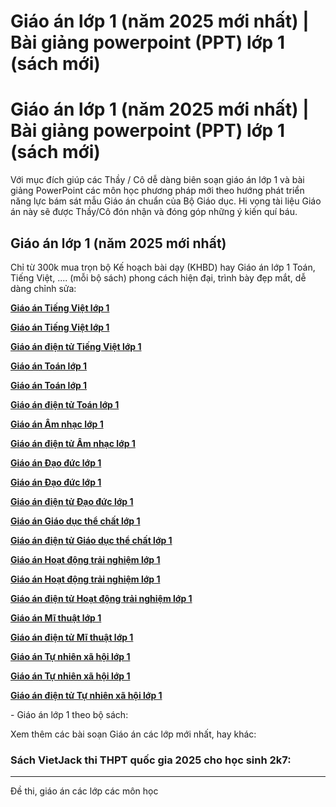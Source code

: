# Giáo án lớp 1 (năm 2025 mới nhất) | Bài giảng powerpoint (PPT) lớp 1 (sách mới)

# Giáo án lớp 1 (năm 2025 mới nhất) | Bài giảng powerpoint (PPT) lớp 1 (sách mới)

Với mục đích giúp các Thầy / Cô dễ dàng biên soạn giáo án lớp 1 và bài giảng PowerPoint các môn học phương pháp mới theo hướng phát triển năng lực bám sát mẫu Giáo án chuẩn của Bộ Giáo dục. Hi vọng tài liệu Giáo án này sẽ được Thầy/Cô đón nhận và đóng góp những ý kiến quí báu.

## Giáo án lớp 1 (năm 2025 mới nhất)

Chỉ từ 300k mua trọn bộ Kế hoạch bài dạy (KHBD) hay Giáo án lớp 1 Toán, Tiếng Việt, .... (mỗi bộ sách) phong cách hiện đại, trình bày đẹp mắt, dễ dàng chỉnh sửa:

[**Giáo án Tiếng Việt lớp 1**](https://www.vietjack.com/giao-an/giao-an-tieng-viet-lop-1.jsp)

[**Giáo án Tiếng Việt lớp 1**](https://www.vietjack.com/giao-an-tieng-viet-1/index.jsp)

[**Giáo án điện tử Tiếng Việt lớp 1**](https://www.vietjack.com/giao-an/giao-an-dien-tu-tieng-viet-lop-1.jsp)

[**Giáo án Toán lớp 1**](https://www.vietjack.com/giao-an/giao-an-toan-lop-1.jsp)

[**Giáo án Toán lớp 1**](https://www.vietjack.com/giao-an-toan-1/index.jsp)

[**Giáo án điện tử Toán lớp 1**](https://www.vietjack.com/giao-an/giao-an-dien-tu-toan-lop-1.jsp)

[**Giáo án Âm nhạc lớp 1**](https://www.vietjack.com/giao-an/giao-an-am-nhac-lop-1.jsp)

[**Giáo án điện tử Âm nhạc lớp 1**](https://www.vietjack.com/giao-an/giao-an-dien-tu-am-nhac-lop-1.jsp)

[**Giáo án Đạo đức lớp 1**](https://www.vietjack.com/giao-an/giao-an-dao-duc-lop-1.jsp)

[**Giáo án Đạo đức lớp 1**](https://www.vietjack.com/giao-an-dao-duc-1/index.jsp)

[**Giáo án điện tử Đạo đức lớp 1**](https://www.vietjack.com/giao-an/giao-an-dien-tu-dao-duc-lop-1.jsp)

[**Giáo án Giáo dục thể chất lớp 1**](https://www.vietjack.com/giao-an/giao-an-giao-duc-the-chat-lop-1.jsp)

[**Giáo án điện tử Giáo dục thể chất lớp 1**](https://www.vietjack.com/giao-an/giao-an-dien-tu-giao-duc-the-chat-lop-1.jsp)

[**Giáo án Hoạt động trải nghiệm lớp 1**](https://www.vietjack.com/giao-an/giao-an-hoat-dong-trai-nghiem-lop-1.jsp)

[**Giáo án Hoạt động trải nghiệm lớp 1**](https://www.vietjack.com/giao-an-hoat-dong-trai-nghiem-1/index.jsp)

[**Giáo án điện tử Hoạt động trải nghiệm lớp 1**](https://www.vietjack.com/giao-an/giao-an-dien-tu-hoat-dong-trai-nghiem-lop-1.jsp)

[**Giáo án Mĩ thuật lớp 1**](https://www.vietjack.com/giao-an/giao-an-mi-thuat-lop-1.jsp)

[**Giáo án điện tử Mĩ thuật lớp 1**](https://www.vietjack.com/giao-an/giao-an-dien-tu-mi-thuat-lop-1.jsp)

[**Giáo án Tự nhiên xã hội lớp 1**](https://www.vietjack.com/giao-an/giao-an-tu-nhien-xa-hoi-lop-1.jsp)

[**Giáo án Tự nhiên xã hội lớp 1**](https://www.vietjack.com/giao-an-tu-nhien-xa-hoi-1/index.jsp)

[**Giáo án điện tử Tự nhiên xã hội lớp 1**](https://www.vietjack.com/giao-an/giao-an-dien-tu-tu-nhien-xa-hoi-lop-1.jsp)

\- Giáo án lớp 1 theo bộ sách:

Xem thêm các bài soạn Giáo án các lớp mới nhất, hay khác:

### Sách VietJack thi THPT quốc gia 2025 cho học sinh 2k7:

* * *

Đề thi, giáo án các lớp các môn học
